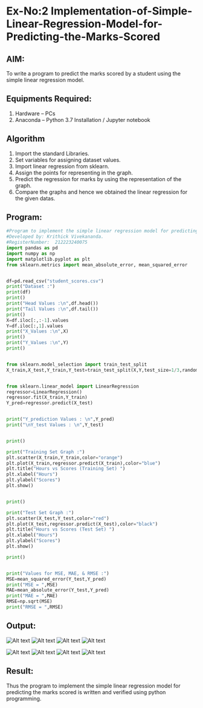 # Ex-No:2 Implementation-of-Simple-Linear-Regression-Model-for-Predicting-the-Marks-Scored

## AIM:
To write a program to predict the marks scored by a student using the simple linear regression model.

## Equipments Required:
1. Hardware – PCs
2. Anaconda – Python 3.7 Installation / Jupyter notebook

## Algorithm
1. Import the standard Libraries.
2. Set variables for assigning dataset values.
3. Import linear regression from sklearn.
4. Assign the points for representing in the graph.
5. Predict the regression for marks by using the representation of the graph.
6. Compare the graphs and hence we obtained the linear regression for the given datas.

## Program:
```python
#Program to implement the simple linear regression model for predicting the marks scored.
#Developed by: Krithick Vivekananda.
#RegisterNumber:  212223240075
import pandas as pd
import numpy as np
import matplotlib.pyplot as plt
from sklearn.metrics import mean_absolute_error, mean_squared_error


df=pd.read_csv("student_scores.csv")
print("Dataset :")
print(df)
print()
print("Head Values :\n",df.head())
print("Tail Values :\n",df.tail())
print()
X=df.iloc[:,:-1].values
Y=df.iloc[:,1].values
print("X_Values :\n",X)
print()
print("Y_Values :\n",Y)
print()


from sklearn.model_selection import train_test_split
X_train,X_test,Y_train,Y_test=train_test_split(X,Y,test_size=1/3,random_state=0)


from sklearn.linear_model import LinearRegression
regressor=LinearRegression()
regressor.fit(X_train,Y_train)
Y_pred=regressor.predict(X_test)


print("Y_prediction Values : \n",Y_pred)
print("\nY_test Values : \n",Y_test)


print()

print("Training Set Graph :")
plt.scatter(X_train,Y_train,color="orange")
plt.plot(X_train,regressor.predict(X_train),color="blue")
plt.title("Hours vs Scores (Training Set) ")
plt.xlabel("Hours")
plt.ylabel("Scores")
plt.show()


print()

print("Test Set Graph :")
plt.scatter(X_test,Y_test,color="red")
plt.plot(X_test,regressor.predict(X_test),color="black")
plt.title("Hours vs Scores (Test Set) ")
plt.xlabel("Hours")
plt.ylabel("Scores")
plt.show()

print()


print("Values for MSE, MAE, & RMSE :")
MSE=mean_squared_error(Y_test,Y_pred)
print("MSE = ",MSE)
MAE=mean_absolute_error(Y_test,Y_pred)
print("MAE = ",MAE)
RMSE=np.sqrt(MSE)
print("RMSE = ",RMSE)
```

## Output:
![Alt text](image.png)
![Alt text](image-1.png)
![Alt text](<Screenshot 2024-02-22 205013.png>)
![Alt text](<Screenshot 2024-02-22 205028.png>)

![Alt text](<Screenshot 2024-02-22 205045.png>)
![Alt text](<Screenshot 2024-02-22 205902.png>)
![Alt text](<Screenshot 2024-02-22 205923.png>)
![Alt text](<Screenshot 2024-02-22 205947.png>)
## Result:
Thus the program to implement the simple linear regression model for predicting the marks scored is written and verified using python programming.
